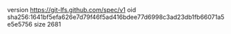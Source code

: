 version https://git-lfs.github.com/spec/v1
oid sha256:1641bf5efa626e7d79f46f5ad416bdee77d6998c3ad23db1fb66071a5e5e5756
size 2681
